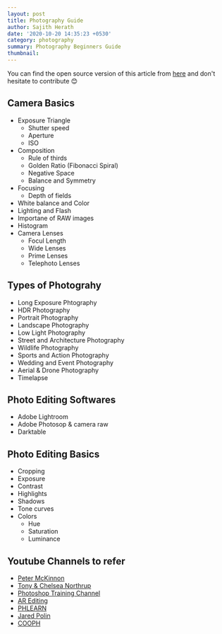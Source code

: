```yaml
---
layout: post
title: Photography Guide
author: Sajith Herath
date: '2020-10-20 14:35:23 +0530'
category: photography
summary: Photography Beginners Guide
thumbnail: 
---
```

You can find the open source version of this article from [here](https://github.com/sajithdherath/Photography-Guide) and don't hesitate to contribute 😊 
## Camera Basics

* Exposure Triangle
    * Shutter speed
  * Aperture
  * ISO
* Composition
  * Rule of thirds
  * Golden Ratio (Fibonacci Spiral)
  * Negative Space
  * Balance and Symmetry
* Focusing
  * Depth of fields
* White balance and Color   
* Lighting and Flash
* Importane of RAW images
* Histogram
* Camera Lenses
  * Focul Length
  * Wide Lenses
  * Prime Lenses
  * Telephoto Lenses 

## Types of Photograhy
* Long Exposure Phtography
* HDR Photography
* Portrait Photography
* Landscape Photography
* Low Light Photography
* Street and Architecture Photography
* Wildlife Photography
* Sports and Action Photography
* Wedding and Event Photography
* Aerial & Drone Photography
* Timelapse

## Photo Editing Softwares

* Adobe Lightroom
* Adobe Photosop & camera raw
* Darktable

## Photo Editing Basics

* Cropping
* Exposure
* Contrast
* Highlights
* Shadows
* Tone curves
* Colors
  * Hue
  * Saturation
  * Luminance

## Youtube Channels to refer 

* [Peter McKinnon](https://www.youtube.com/user/petermckinnon24)
* [Tony & Chelsea Northrup](https://www.youtube.com/user/VistaClues)
* [Photoshop Training Channel](https://www.youtube.com/user/photoshoptrainingch)
* [AR Editing](https://www.youtube.com/channel/UCyUyhfJjmfgV38udGvqhR4g)
* [PHLEARN](https://www.youtube.com/c/phlearn)  
* [Jared Polin](https://www.youtube.com/user/JaredPolin)
* [COOPH](https://www.youtube.com/user/TheCooph)